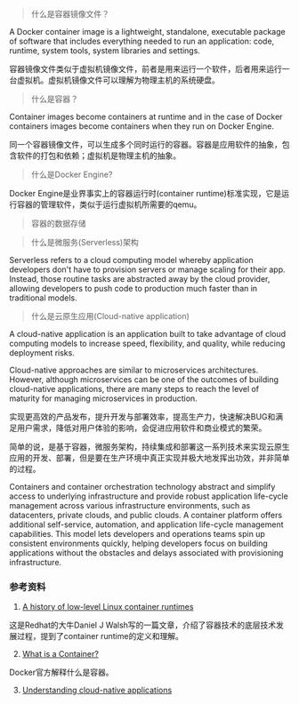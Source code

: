 >什么是容器镜像文件？

A Docker container image is a lightweight, standalone, executable package of software that includes everything needed to run an application: code, runtime, system tools, system libraries and settings.

容器镜像文件类似于虚拟机镜像文件，前者是用来运行一个软件，后者用来运行一台虚拟机。虚拟机镜像文件可以理解为物理主机的系统硬盘。

>什么是容器？

Container images become containers at runtime and in the case of Docker containers images become containers when they run on Docker Engine.

同一个容器镜像文件，可以生成多个同时运行的容器。容器是应用软件的抽象，包含软件的打包和依赖；虚拟机是物理主机的抽象。

>什么是Docker Engine?

Docker Engine是业界事实上的容器运行时(container runtime)标准实现，它是运行容器的管理软件，类似于运行虚拟机所需要的qemu。

>容器的数据存储

>什么是微服务(Serverless)架构

Serverless refers to a cloud computing model whereby application developers don't have to provision servers or manage scaling for their app. Instead, those routine tasks are abstracted away by the cloud provider, allowing developers to push code to production much faster than in traditional models.

>什么是云原生应用(Cloud-native application)

A cloud-native application is an application built to take advantage of cloud computing models to increase speed, flexibility, and quality, while reducing deployment risks. 

Cloud-native approaches are similar to microservices architectures. However, although microservices can be one of the outcomes of building cloud-native applications, there are many steps to reach the level of maturity for managing microservices in production.

实现更高效的产品发布，提升开发与部署效率，提高生产力，快速解决BUG和满足用户需求，降低对用户体验的影响，会促进应用软件和商业模式的繁荣。

简单的说，是基于容器，微服务架构，持续集成和部署这一系列技术来实现云原生应用的开发、部署，但是要在生产环境中真正实现并极大地发挥出功效，并非简单的过程。



Containers and container orchestration technology abstract and simplify access to underlying infrastructure and provide robust application life-cycle management across various infrastructure environments, such as datacenters, private clouds, and public clouds. A container platform offers additional self-service, automation, and application life-cycle management capabilities. This model lets developers and operations teams spin up consistent environments quickly, helping developers focus on building applications without the obstacles and delays associated with provisioning infrastructure.

### 参考资料

1. [A history of low-level Linux container runtimes](https://opensource.com/article/18/1/history-low-level-container-runtimes)

这是Redhat的大牛Daniel J Walsh写的一篇文章，介绍了容器技术的底层技术发展过程，提到了container runtime的定义和理解。

2. [What is a Container?](https://www.docker.com/resources/what-container)

Docker官方解释什么是容器。

3. [Understanding cloud-native applications](https://www.redhat.com/en/topics/cloud-native-apps)